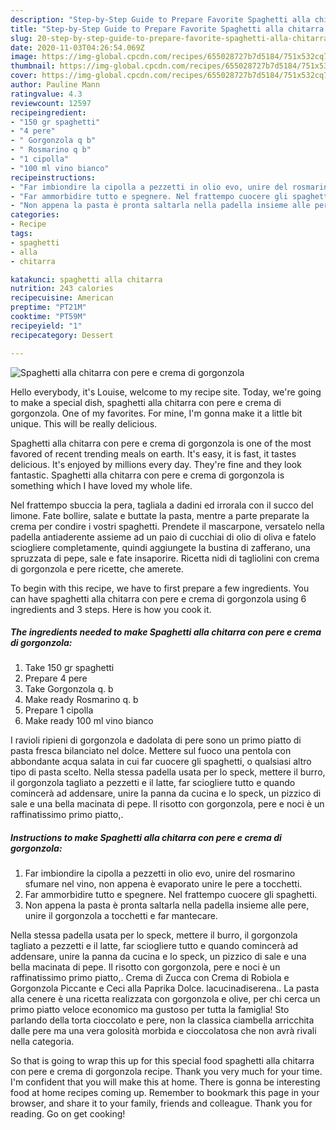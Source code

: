 ```yaml
---
description: "Step-by-Step Guide to Prepare Favorite Spaghetti alla chitarra con pere e crema di gorgonzola"
title: "Step-by-Step Guide to Prepare Favorite Spaghetti alla chitarra con pere e crema di gorgonzola"
slug: 20-step-by-step-guide-to-prepare-favorite-spaghetti-alla-chitarra-con-pere-e-crema-di-gorgonzola
date: 2020-11-03T04:26:54.069Z
image: https://img-global.cpcdn.com/recipes/655028727b7d5184/751x532cq70/spaghetti-alla-chitarra-con-pere-e-crema-di-gorgonzola-recipe-main-photo.jpg
thumbnail: https://img-global.cpcdn.com/recipes/655028727b7d5184/751x532cq70/spaghetti-alla-chitarra-con-pere-e-crema-di-gorgonzola-recipe-main-photo.jpg
cover: https://img-global.cpcdn.com/recipes/655028727b7d5184/751x532cq70/spaghetti-alla-chitarra-con-pere-e-crema-di-gorgonzola-recipe-main-photo.jpg
author: Pauline Mann
ratingvalue: 4.3
reviewcount: 12597
recipeingredient:
- "150 gr spaghetti"
- "4 pere"
- " Gorgonzola q b"
- " Rosmarino q b"
- "1 cipolla"
- "100 ml vino bianco"
recipeinstructions:
- "Far imbiondire la cipolla a pezzetti in olio evo, unire del rosmarino sfumare nel vino, non appena è evaporato unire le pere a tocchetti."
- "Far ammorbidire tutto e spegnere. Nel frattempo cuocere gli spaghetti."
- "Non appena la pasta è pronta saltarla nella padella insieme alle pere, unire il gorgonzola a tocchetti e far mantecare."
categories:
- Recipe
tags:
- spaghetti
- alla
- chitarra

katakunci: spaghetti alla chitarra 
nutrition: 243 calories
recipecuisine: American
preptime: "PT21M"
cooktime: "PT59M"
recipeyield: "1"
recipecategory: Dessert

---
```



![Spaghetti alla chitarra con pere e crema di gorgonzola](https://img-global.cpcdn.com/recipes/655028727b7d5184/751x532cq70/spaghetti-alla-chitarra-con-pere-e-crema-di-gorgonzola-recipe-main-photo.jpg)

Hello everybody, it's Louise, welcome to my recipe site. Today, we're going to make a special dish, spaghetti alla chitarra con pere e crema di gorgonzola. One of my favorites. For mine, I'm gonna make it a little bit unique. This will be really delicious.

Spaghetti alla chitarra con pere e crema di gorgonzola is one of the most favored of recent trending meals on earth. It's easy, it is fast, it tastes delicious. It's enjoyed by millions every day. They're fine and they look fantastic. Spaghetti alla chitarra con pere e crema di gorgonzola is something which I have loved my whole life.

Nel frattempo sbuccia la pera, tagliala a dadini ed irrorala con il succo del limone. Fate bollire, salate e buttate la pasta, mentre a parte preparate la crema per condire i vostri spaghetti. Prendete il mascarpone, versatelo nella padella antiaderente assieme ad un paio di cucchiai di olio di oliva e fatelo sciogliere completamente, quindi aggiungete la bustina di zafferano, una spruzzata di pepe, sale e fate insaporire. Ricetta nidi di tagliolini con crema di gorgonzola e pere ricette, che amerete.


To begin with this recipe, we have to first prepare a few ingredients. You can have spaghetti alla chitarra con pere e crema di gorgonzola using 6 ingredients and 3 steps. Here is how you cook it.

<!--inarticleads1-->

##### The ingredients needed to make Spaghetti alla chitarra con pere e crema di gorgonzola:

1. Take 150 gr spaghetti
1. Prepare 4 pere
1. Take  Gorgonzola q. b
1. Make ready  Rosmarino q. b
1. Prepare 1 cipolla
1. Make ready 100 ml vino bianco


I ravioli ripieni di gorgonzola e dadolata di pere sono un primo piatto di pasta fresca bilanciato nel dolce. Mettere sul fuoco una pentola con abbondante acqua salata in cui far cuocere gli spaghetti, o qualsiasi altro tipo di pasta scelto. Nella stessa padella usata per lo speck, mettere il burro, il gorgonzola tagliato a pezzetti e il latte, far sciogliere tutto e quando comincerà ad addensare, unire la panna da cucina e lo speck, un pizzico di sale e una bella macinata di pepe. Il risotto con gorgonzola, pere e noci è un raffinatissimo primo piatto,. 

<!--inarticleads2-->

##### Instructions to make Spaghetti alla chitarra con pere e crema di gorgonzola:

1. Far imbiondire la cipolla a pezzetti in olio evo, unire del rosmarino sfumare nel vino, non appena è evaporato unire le pere a tocchetti.
1. Far ammorbidire tutto e spegnere. Nel frattempo cuocere gli spaghetti.
1. Non appena la pasta è pronta saltarla nella padella insieme alle pere, unire il gorgonzola a tocchetti e far mantecare.


Nella stessa padella usata per lo speck, mettere il burro, il gorgonzola tagliato a pezzetti e il latte, far sciogliere tutto e quando comincerà ad addensare, unire la panna da cucina e lo speck, un pizzico di sale e una bella macinata di pepe. Il risotto con gorgonzola, pere e noci è un raffinatissimo primo piatto,. Crema di Zucca con Crema di Robiola e Gorgonzola Piccante e Ceci alla Paprika Dolce. lacucinadiserena.. La pasta alla cenere è una ricetta realizzata con gorgonzola e olive, per chi cerca un primo piatto veloce economico ma gustoso per tutta la famiglia! Sto parlando della torta cioccolato e pere, non la classica ciambella arricchita dalle pere ma una vera golosità morbida e cioccolatosa che non avrà rivali nella categoria. 

So that is going to wrap this up for this special food spaghetti alla chitarra con pere e crema di gorgonzola recipe. Thank you very much for your time. I'm confident that you will make this at home. There is gonna be interesting food at home recipes coming up. Remember to bookmark this page in your browser, and share it to your family, friends and colleague. Thank you for reading. Go on get cooking!
